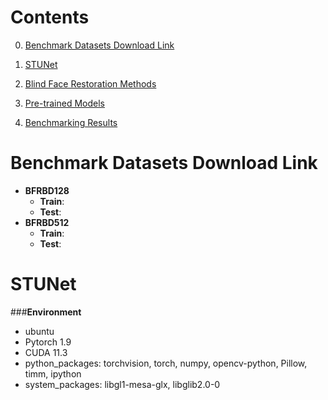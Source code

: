 # **Contents**

0. [Benchmark Datasets Download Link](#{Benchmark-Datasets-Download-Link})

1. [STUNet](#STUNet)
2. [Blind Face Restoration Methods](#Blind-Face-Restoration-Methods)
3. [Pre-trained Models](#Pre-trained-Models)
4. [Benchmarking Results](#Benchmarking-Results)

# **Benchmark Datasets Download Link**

- **BFRBD128**
  - **Train**:
  - **Test**:
- **BFRBD512**
  - **Train**:
  - **Test**:

# **STUNet**
###**Environment**
- ubuntu
- Pytorch 1.9
- CUDA 11.3
- python_packages: torchvision,  torch,  numpy,  opencv-python,  Pillow,  timm,  ipython
- system_packages: libgl1-mesa-glx, libglib2.0-0
